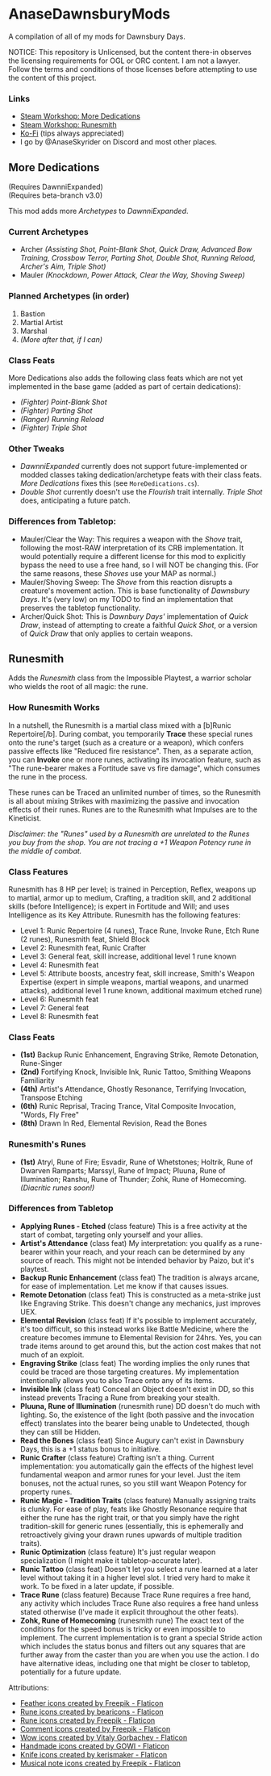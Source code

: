 # AnaseDawnsburyMods
A compilation of all of my mods for Dawnsbury Days.

NOTICE: This repository is Unlicensed, but the content there-in observes the licensing requirements for OGL or ORC content. I am not a lawyer. Follow the terms and conditions of those licenses before attempting to use the content of this project.

### Links
- [Steam Workshop: More Dedications](https://steamcommunity.com/sharedfiles/filedetails/?id=3447019566)
- [Steam Workshop: Runesmith](https://steamcommunity.com/sharedfiles/filedetails/?id=3460180524)
- [Ko-Fi](https://ko-fi.com/anaseskyrider) (tips always appreciated)
- I go by @AnaseSkyrider on Discord and most other places.

## More Dedications
(Requires DawnniExpanded)  
(Requires beta-branch v3.0)

This mod adds more *Archetypes* to *DawnniExpanded*.

### Current Archetypes
- Archer *(Assisting Shot, Point-Blank Shot, Quick Draw, Advanced Bow Training, Crossbow Terror, Parting Shot, Double Shot, Running Reload, Archer's Aim, Triple Shot)*
- Mauler *(Knockdown, Power Attack, Clear the Way, Shoving Sweep)*

### Planned Archetypes (in order)
1. Bastion
2. Martial Artist
3. Marshal
4. *(More after that, if I can)*

### Class Feats
More Dedications also adds the following class feats which are not yet implemented in the base game (added as part of certain dedications):
- *(Fighter) Point-Blank Shot*
- *(Fighter) Parting Shot*
- *(Ranger) Running Reload*
- *(Fighter) Triple Shot*

### Other Tweaks
- *DawnniExpanded* currently does not support future-implemented or modded classes taking dedication/archetype feats with their class feats. *More Dedications* fixes this (see `MoreDedications.cs`).
- *Double Shot* currently doesn't use the *Flourish* trait internally. *Triple Shot* does, anticipating a future patch.

### Differences from Tabletop:
- Mauler/Clear the Way: This requires a weapon with the *Shove* trait, following the most-RAW interpretation of its CRB implementation. It would potentially require a different license for this mod to explicitly bypass the need to use a free hand, so I will NOT be changing this. (For the same reasons, these *Shoves* use your MAP as normal.)
- Mauler/Shoving Sweep: The *Shove* from this reaction disrupts a creature's movement action. This is base functionality of *Dawnsbury Days*. It's (very low) on my TODO to find an implementation that preserves the tabletop functionality.
- Archer/Quick Shot: This is *Dawnbury Days'* implementation of *Quick Draw*, instead of attempting to create a faithful *Quick Shot*, or a version of *Quick Draw* that only applies to certain weapons.

## Runesmith
Adds the *Runesmith* class from the Impossible Playtest, a warrior scholar who wields the root of all magic: the rune.

### How Runesmith Works
In a nutshell, the Runesmith is a martial class mixed with a [b]Runic Repertoire[/b]. During combat, you temporarily **Trace** these special runes onto the rune's target (such as a creature or a weapon), which confers passive effects like "Reduced fire resistance". Then, as a separate action, you can **Invoke** one or more runes, activating its invocation feature, such as "The rune-bearer makes a Fortitude save vs fire damage", which consumes the rune in the process.

These runes can be Traced an unlimited number of times, so the Runesmith is all about mixing Strikes with maximizing the passive and invocation effects of their runes. Runes are to the Runesmith what Impulses are to the Kineticist.

*Disclaimer: the "Runes" used by a Runesmith are unrelated to the Runes you buy from the shop. You are not tracing a +1 Weapon Potency rune in the middle of combat.*

### Class Features
Runesmith has 8 HP per level; is trained in Perception, Reflex, weapons up to martial, armor up to medium, Crafting, a tradition skill, and 2 additional skills (before Intelligence); is expert in Fortitude and Will; and uses Intelligence as its Key Attribute. Runesmith has the following features:

- Level 1: Runic Repertoire (4 runes), Trace Rune, Invoke Rune, Etch Rune (2 runes), Runesmith feat, Shield Block
- Level 2: Runesmith feat, Runic Crafter
- Level 3: General feat, skill increase, additional level 1 rune known
- Level 4: Runesmith feat
- Level 5: Attribute boosts, ancestry feat, skill increase, Smith's Weapon Expertise (expert in simple weapons, martial weapons, and unarmed attacks), additional level 1 rune known, additional maximum etched rune)
- Level 6: Runesmith feat
- Level 7: General feat
- Level 8: Runesmith feat

### Class Feats
- **(1st)** Backup Runic Enhancement, Engraving Strike, Remote Detonation, Rune-Singer
- **(2nd)** Fortifying Knock, Invisible Ink, Runic Tattoo, Smithing Weapons Familiarity
- **(4th)** Artist's Attendance, Ghostly Resonance, Terrifying Invocation, Transpose Etching
- **(6th)** Runic Reprisal, Tracing Trance, Vital Composite Invocation, "Words, Fly Free"
- **(8th)** Drawn In Red, Elemental Revision, Read the Bones

### Runesmith's Runes
- **(1st)** Atryl, Rune of Fire; Esvadir, Rune of Whetstones; Holtrik, Rune of Dwarven Ramparts; Marssyl, Rune of Impact; Pluuna, Rune of Illumination; Ranshu, Rune of Thunder; Zohk, Rune of Homecoming. *(Diacritic runes soon!)*

### Differences from Tabletop
- **Applying Runes - Etched** (class feature) This is a free activity at the start of combat, targeting only yourself and your allies.
- **Artist's Attendance** (class feat) My interpretation: you qualify as a rune-bearer within your reach, and your reach can be determined by any source of reach. This might not be intended behavior by Paizo, but it's playtest.
- **Backup Runic Enhancement** (class feat) The tradition is always arcane, for ease of implementation. Let me know if that causes issues.
- **Remote Detonation** (class feat) This is constructed as a meta-strike just like Engraving Strike. This doesn't change any mechanics, just improves UEX.
- **Elemental Revision** (class feat) If it's possible to implement accurately, it's too difficult, so this instead works like Battle Medicine, where the creature becomes immune to Elemental Revision for 24hrs. Yes, you can trade items around to get around this, but the action cost makes that not much of an exploit.
- **Engraving Strike** (class feat) The wording implies the only runes that could be traced are those targeting creatures. My implementation intentionally allows you to also Trace onto any of its items.
- **Invisible Ink** (class feat) Conceal an Object doesn't exist in DD, so this instead prevents Tracing a Rune from breaking your stealth.
- **Pluuna, Rune of Illumination** (runesmith rune) DD doesn't do much with lighting. So, the existence of the light (both passive and the invocation effect) translates into the bearer being unable to Undetected, though they can still be Hidden.
- **Read the Bones** (class feat) Since Augury can't exist in Dawnsbury Days, this is a +1 status bonus to initiative.
- **Runic Crafter** (class feature) Crafting isn't a thing. Current implementation: you automatically gain the effects of the highest level fundamental weapon and armor runes for your level. Just the item bonuses, not the actual runes, so you still want Weapon Potency for property runes.
- **Runic Magic - Tradition Traits** (class feature) Manually assigning traits is clunky. For ease of play, feats like Ghostly Resonance require that either the rune has the right trait, or that you simply have the right tradition-skill for generic runes (essentially, this is ephemerally and retroactively giving your drawn runes upwards of multiple tradition traits).
- **Runic Optimization** (class feature) It's just regular weapon specialization (I might make it tabletop-accurate later).
- **Runic Tattoo** (class feat) Doesn't let you select a rune learned at a later level without taking it in a higher level slot. I tried very hard to make it work. To be fixed in a later update, if possible.
- **Trace Rune** (class feature) Because Trace Rune requires a free hand, any activity which includes Trace Rune also requires a free hand unless stated otherwise (I've made it explicit throughout the other feats).
- **Zohk, Rune of Homecoming** (runesmith rune) The exact text of the conditions for the speed bonus is tricky or even impossible to implement. The current implementation is to grant a special Stride action which includes the status bonus and filters out any squares that are further away from the caster than you are when you use the action. I do have alternative ideas, including one that might be closer to tabletop, potentially for a future update.

Attributions:
- <a href="https://www.flaticon.com/free-icons/feather" title="feather icons">Feather icons created by Freepik - Flaticon</a>
- <a href="https://www.flaticon.com/free-icons/rune" title="rune icons">Rune icons created by bearicons - Flaticon</a>
- <a href="https://www.flaticon.com/free-icons/rune" title="rune icons">Rune icons created by Freepik - Flaticon</a>
- <a href="https://www.flaticon.com/free-icons/comment" title="comment icons">Comment icons created by Freepik - Flaticon</a>
- <a href="https://www.flaticon.com/free-icons/wow" title="wow icons">Wow icons created by Vitaly Gorbachev - Flaticon</a>
- <a href="https://www.flaticon.com/free-icons/handmade" title="handmade icons">Handmade icons created by GOWI - Flaticon</a>
- <a href="https://www.flaticon.com/free-icons/knife" title="knife icons">Knife icons created by kerismaker - Flaticon</a>
- <a href="https://www.flaticon.com/free-icons/musical-note" title="musical note icons">Musical note icons created by Freepik - Flaticon</a>
